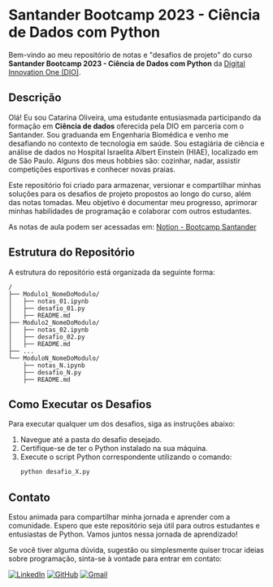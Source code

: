 # Santander Bootcamp 2023 - Ciência de Dados com Python

Bem-vindo ao meu repositório de notas e "desafios de projeto" do curso **Santander Bootcamp 2023 - Ciência de Dados com Python** da [Digital Innovation One (DIO)](https://www.dio.me/).

## Descrição

Olá! Eu sou Catarina Oliveira, uma estudante entusiasmada participando da formação em **Ciência de dados** oferecida pela DIO em parceria com o Santander. Sou graduanda em Engenharia Biomédica e venho me desafiando no contexto de tecnologia em saúde. Sou estagiária de ciência e análise de dados no Hospital Israelita Albert Einstein (HIAE), localizado em de São Paulo. Alguns dos meus hobbies são: cozinhar, nadar, assistir competições esportivas e conhecer novas praias. 


Este repositório foi criado para armazenar, versionar e compartilhar minhas soluções para os desafios de projeto propostos ao longo do curso, além das notas tomadas. Meu objetivo é documentar meu progresso, aprimorar minhas habilidades de programação e colaborar com outros estudantes. 

As notas de aula podem ser acessadas em: [Notion - Bootcamp Santander](https://www.notion.so/DIO-Bootcamp-Ci-ncia-de-Dados-c24e4f077254425bafd17633602770b1?pvs=4)

## Estrutura do Repositório

A estrutura do repositório está organizada da seguinte forma:

```
/
├── Modulo1_NomeDoModulo/
│   ├── notas_01.ipynb
│   ├── desafio_01.py
│   ├── README.md
├── Modulo2_NomeDoModulo/
│   ├── notas_02.ipynb
│   ├── desafio_02.py
│   ├── README.md
├── ...
└── ModuloN_NomeDoModulo/
    ├── notas_N.ipynb
    ├── desafio_N.py
    ├── README.md
```

## Como Executar os Desafios

Para executar qualquer um dos desafios, siga as instruções abaixo:

1. Navegue até a pasta do desafio desejado.
2. Certifique-se de ter o Python instalado na sua máquina.
3. Execute o script Python correspondente utilizando o comando:
   ```bash
   python desafio_X.py
   ```

## Contato

Estou animada para compartilhar minha jornada e aprender com a comunidade. Espero que este repositório seja útil para outros estudantes e entusiastas de Python. Vamos juntos nessa jornada de aprendizado!

Se você tiver alguma dúvida, sugestão ou simplesmente quiser trocar ideias sobre programação, sinta-se à vontade para entrar em contato:

[![LinkedIn](https://img.shields.io/badge/LinkedIn-0077B5?style=for-the-badge&logo=linkedin&logoColor=white)](https://www.linkedin.com/in/catarinavnoliveira/)
[![GitHub](https://img.shields.io/badge/GitHub-100000?style=for-the-badge&logo=github&logoColor=white)](https://github.com/catvno)
[![Gmail](https://img.shields.io/badge/Gmail-333333?style=for-the-badge&logo=gmail&logoColor=white)](mailto:catarinavn.oliveira@gmail.com)
